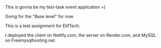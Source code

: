 This is gonna be my test-task event application =)

Going for the "Base level" for now

This is a test assignment for ElifTech.

I deployed the client on Netlify.com, the server on Render.com, and MySQL on Freemysqlhosting.net.
